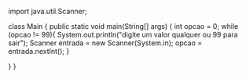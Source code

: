import java.util.Scanner;

class Main {
  public static void main(String[] args) {
      int opcao = 0;
      while (opcao != 99){
            System.out.println("digite um valor qualquer ou 99 para sair");
            Scanner entrada = new Scanner(System.in);
            opcao = entrada.nextInt();
      }
     
    
  }
}
